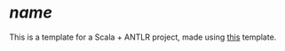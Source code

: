# $name$

This is a template for a Scala + ANTLR project, made using [this](https://github.com/meaisin/antlr4template.g8) template.
